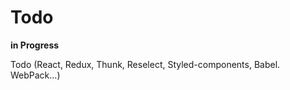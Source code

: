 # Todo

**in Progress**

Todo (React, Redux, Thunk, Reselect, Styled-components, Babel. WebPack...)

